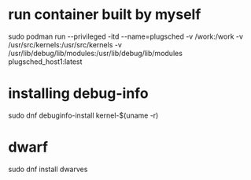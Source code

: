 # run container built by myself
sudo podman run --privileged -itd --name=plugsched -v /work:/work -v /usr/src/kernels:/usr/src/kernels -v /usr/lib/debug/lib/modules:/usr/lib/debug/lib/modules plugsched_host1:latest

# installing debug-info
sudo dnf debuginfo-install kernel-$(uname -r)

# dwarf
sudo dnf install dwarves